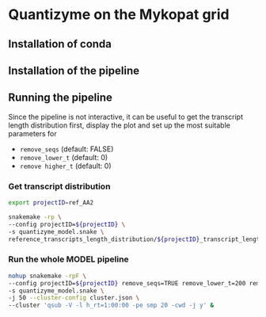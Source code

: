 # Quantizyme on the Mykopat grid

## Installation of conda

## Installation of the pipeline

## Running the pipeline

Since the pipeline is not interactive, it can be useful to get the transcript length distribution first, display the plot and set up the most suitable parameters for

- `remove_seqs` (default: FALSE)
- `remove_lower_t` (default: 0)
- `remove higher_t` (default: 0)


### Get transcript distribution

```bash
export projectID=ref_AA2

snakemake -rp \
--config projectID=${projectID} \
-s quantizyme_model.snake \
reference_transcripts_length_distribution/${projectID}_transcript_length_distribution.pdf
```

### Run the whole MODEL pipeline

```bash
nohup snakemake -rpF \
--config projectID=${projectID} remove_seqs=TRUE remove_lower_t=200 remove_higher_t=1500 \
-s quantizyme_model.snake \
-j 50 --cluster-config cluster.json \
--cluster 'qsub -V -l h_rt=1:00:00 -pe smp 20 -cwd -j y' &
```
